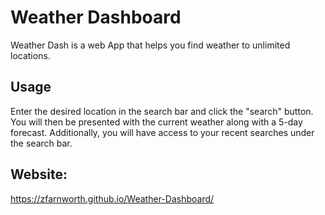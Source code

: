 # Weather Dashboard
Weather Dash is a web App that helps you find weather to unlimited locations.

## Usage
Enter the desired location in the search bar and click the "search" button. You will then be presented with the current weather along with a 5-day forecast. 
Additionally, you will have access to your recent searches under the search bar.

## Website:
https://zfarnworth.github.io/Weather-Dashboard/